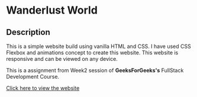 # Wanderlust World

## Description

This is a simple website build using vanilla HTML and CSS. I have used CSS Flexbox and animations concept to create this website. This website is responsive and can be viewed on any device.

This is a assignment from Week2 session of  **GeeksForGeeks's** FullStack Development Course.

[Click here to view the website](https://aniket200-ind.github.io/wanderlust-mountain-tours/)
